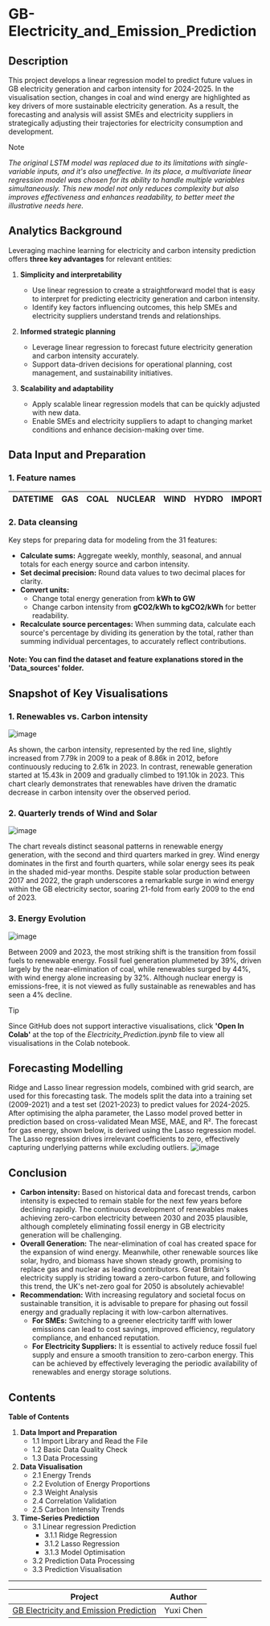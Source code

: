 # GB-Electricity_and_Emission_Prediction

## Description 
This project develops a linear regression model to predict future values in GB electricity generation and carbon intensity for 2024-2025. In the visualisation section, changes in coal and wind energy are highlighted as key drivers of more sustainable electricity generation. As a result, the forecasting and analysis will assist SMEs and electricity suppliers in strategically adjusting their trajectories for electricity consumption and development.

> [!NOTE]
> *The original LSTM model was replaced due to its limitations with single-variable inputs, and it's also uneffective. In its place, a multivariate linear regression model was chosen for its ability to handle multiple variables simultaneously. This new model not only reduces complexity but also improves effectiveness and enhances readability, to better meet the illustrative needs here.*

## Analytics Background
Leveraging machine learning for electricity and carbon intensity prediction offers **three key advantages** for relevant entities:

1. **Simplicity and interpretability**
   - Use linear regression to create a straightforward model that is easy to interpret for predicting electricity generation and carbon intensity.
   - Identify key factors influencing outcomes, this help SMEs and electricity suppliers understand trends and relationships.

2. **Informed strategic planning**
   - Leverage linear regression to forecast future electricity generation and carbon intensity accurately.
   - Support data-driven decisions for operational planning, cost management, and sustainability initiatives.

3. **Scalability and adaptability**
   - Apply scalable linear regression models that can be quickly adjusted with new data.
   - Enable SMEs and electricity suppliers to adapt to changing market conditions and enhance decision-making over time.

## Data Input and Preparation

### 1. Feature names
| DATETIME   | GAS  | COAL | NUCLEAR | WIND | HYDRO | IMPORTS | BIOMASS | OTHER | SOLAR | STORAGE | GENERATION | CARBON_INTENSITY | LOW_CARBON | ZERO_CARBON | RENEWABLE | FOSSIL | GAS_perc | COAL_perc | NUCLEAR_perc | WIND_perc | HYDRO_perc | IMPORTS_perc | BIOMASS_perc | OTHER_perc | SOLAR_perc | STORAGE_perc | GENERATION_perc | LOW_CARBON_perc | ZERO_CARBON_perc | RENEWABLE_perc | FOSSIL_perc |
|------------|------|------|---------|------|-------|---------|---------|-------|-------|---------|------------|------------------|------------|-------------|-----------|--------|----------|-----------|--------------|-----------|------------|--------------|-------------|------------|------------|--------------|----------------|-----------------|----------------|---------------|--------------|

### 2. Data cleansing  
Key steps for preparing data for modeling from the 31 features:

- **Calculate sums:** Aggregate weekly, monthly, seasonal, and annual totals for each energy source and carbon intensity.
- **Set decimal precision:** Round data values to two decimal places for clarity.
- **Convert units:**
  - Change total energy generation from **kWh to GW**
  - Change carbon intensity from **gCO2/kWh to kgCO2/kWh** for better readability.
- **Recalculate source percentages:** When summing data, calculate each source's percentage by dividing its generation by the total, rather than summing individual percentages, to accurately reflect contributions.

#### Note: You can find the dataset and feature explanations stored in the 'Data_sources' folder.

## Snapshot of Key Visualisations

### 1. Renewables vs. Carbon intensity
![image](https://github.com/user-attachments/assets/232796e3-7a3f-4f87-89fa-25c55aeceddb)

As shown, the carbon intensity, represented by the red line, slightly increased from 7.79k in 2009 to a peak of 8.86k in 2012, before continuously reducing to 2.61k in 2023. In contrast, renewable generation started at 15.43k in 2009 and gradually climbed to 191.10k in 2023. This chart clearly demonstrates that renewables have driven the dramatic decrease in carbon intensity over the observed period.

### 2. Quarterly trends of Wind and Solar
![image](https://github.com/user-attachments/assets/a9ebb1e6-084b-4676-965a-9faeeaf4b35f)

The chart reveals distinct seasonal patterns in renewable energy generation, with the second and third quarters marked in grey. Wind energy dominates in the first and fourth quarters, while solar energy sees its peak in the shaded mid-year months. Despite stable solar production between 2017 and 2022, the graph underscores a remarkable surge in wind energy within the GB electricity sector, soaring 21-fold from early 2009 to the end of 2023.

### 3. Energy Evolution
![image](https://github.com/user-attachments/assets/f9f0824c-26ad-4574-9c71-e67a9d5b10d5)

Between 2009 and 2023, the most striking shift is the transition from fossil fuels to renewable energy. Fossil fuel generation plummeted by 39%, driven largely by the near-elimination of coal, while renewables surged by 44%, with wind energy alone increasing by 32%. Although nuclear energy is emissions-free, it is not viewed as fully sustainable as renewables and has seen a 4% decline.

> [!TIP]
> Since GitHub does not support interactive visualisations, click **'Open In Colab'** at the top of the *Electricity_Prediction.ipynb* file to view all visualisations in the Colab notebook.

## Forecasting Modelling

Ridge and Lasso linear regression models, combined with grid search, are used for this forecasting task. The models split the data into a training set (2009-2021) and a test set (2021-2023) to predict values for 2024-2025. After optimising the alpha parameter, the Lasso model proved better in prediction based on cross-validated Mean MSE, MAE, and R². The forecast for gas energy, shown below, is derived using the Lasso regression model. The Lasso regression drives irrelevant coefficients to zero, effectively capturing underlying patterns while excluding outliers.
![image](https://github.com/user-attachments/assets/a3078a06-45b2-4f4f-945d-e1d7da2b86db)

## Conclusion
- **Carbon intensity:** Based on historical data and forecast trends, carbon intensity is expected to remain stable for the next few years before declining rapidly. The continuous development of renewables makes achieving zero-carbon electricity between 2030 and 2035 plausible, although completely eliminating fossil energy in GB electricity generation will be challenging.
- **Overall Generation:** The near-elimination of coal has created space for the expansion of wind energy. Meanwhile, other renewable sources like solar, hydro, and biomass have shown steady growth, promising to replace gas and nuclear as leading contributors. Great Britain's electricity supply is striding toward a zero-carbon future, and following this trend, the UK's net-zero goal for 2050 is absolutely achievable!
- **Recommendation:** With increasing regulatory and societal focus on sustainable transition, it is advisable to prepare for phasing out fossil energy and gradually replacing it with low-carbon alternatives.
   - **For SMEs:** Switching to a greener electricity tariff with lower emissions can lead to cost savings, improved efficiency, regulatory compliance, and enhanced reputation.
   - **For Electricity Suppliers:** It is essential to actively reduce fossil fuel supply and ensure a smooth transition to zero-carbon energy. This can be achieved by effectively leveraging the periodic availability of renewables and energy storage solutions.
 
## Contents

**Table of Contents**

1. **Data Import and Preparation**
   - 1.1 Import Library and Read the File
   - 1.2 Basic Data Quality Check
   - 1.3 Data Processing
3. **Data Visualisation**
   - 2.1 Energy Trends
   - 2.2 Evolution of Energy Proportions
   - 2.3 Weight Analysis
   - 2.4 Correlation Validation
   - 2.5 Carbon Intensity Trends
3. **Time-Series Prediction**
   - 3.1 Linear regression Prediction
      - 3.1.1 Ridge Regression
      - 3.1.2 Lasso Regression
      - 3.1.3 Model Optimisation
   - 3.2 Prediction Data Processing
   - 3.3 Prediction Visualisation
  
---

| Project                                                                                                                                          | Author    |
|--------------------------------------------------------------------------------------------------------------------------------------------------|-----------|
| [GB Electricity and Emission Prediction](https://github.com/Yuxi-Cn/GB-Electricity_and_Emission_Prediction/blob/main/Electricity_Prediction.ipynb) | Yuxi Chen |
